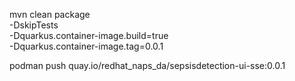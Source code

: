 mvn clean package \
    -DskipTests \
    -Dquarkus.container-image.build=true \
    -Dquarkus.container-image.tag=0.0.1

podman push quay.io/redhat_naps_da/sepsisdetection-ui-sse:0.0.1
